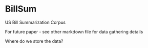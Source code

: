 # BillSum
US Bill Summarization Corpus

For future paper - see other markdown file for data gathering details

Where do we store the data?
